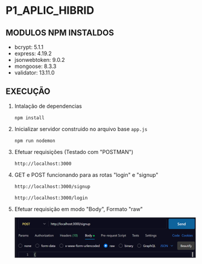 # P1_APLIC_HIBRID

## MODULOS NPM INSTALDOS

* bcrypt: 5.1.1
* express: 4.19.2
* jsonwebtoken: 9.0.2
* mongoose: 8.3.3
* validator: 13.11.0

## EXECUÇÃO

1. Intalação de dependencias

   ```node
   npm install
   ```
2. Inicializar servidor construido no arquivo base `app.js`

   ```node
   npm run nodemon
   ```
3. Efetuar requisições (Testado com "POSTMAN")

   ```REQUEST
   http://localhost:3000
   ```
4. GET e POST funcionando para as rotas "login" e "signup"

   ```POST
   http://localhost:3000/signup
   ```
   ```post
   http://localhost:3000/login
   ```
5. Efetuar requisição em modo "Body", Formato "raw"

   ![1714596845023](image/README/1714596845023.png)
